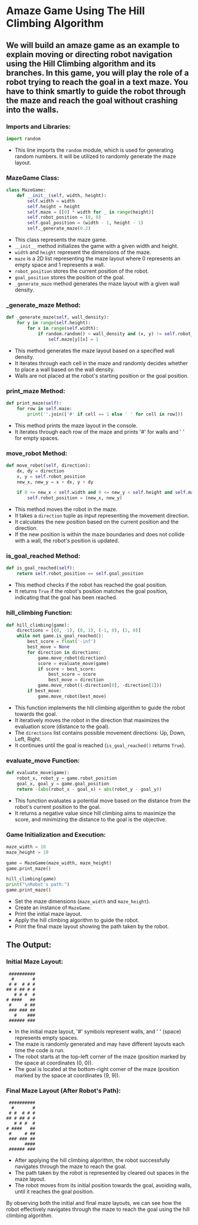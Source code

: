 # Amaze Game Using The Hill Climbing Algorithm

## We will build an amaze game as an example to explain moving or directing robot navigation using the Hill Climbing algorithm and its branches. In this game, you will play the role of a robot trying to reach the goal in a text maze. You have to think smartly to guide the robot through the maze and reach the goal without crashing into the walls.

### Imports and Libraries:
```python
import random
```
- This line imports the `random` module, which is used for generating random numbers. It will be utilized to randomly generate the maze layout.

### MazeGame Class:
```python
class MazeGame:
    def __init__(self, width, height):
        self.width = width
        self.height = height
        self.maze = [[0] * width for _ in range(height)]
        self.robot_position = (0, 0)
        self.goal_position = (width - 1, height - 1)
        self._generate_maze(0.2)
```
- This class represents the maze game.
- `__init__` method initializes the game with a given width and height.
- `width` and `height` represent the dimensions of the maze.
- `maze` is a 2D list representing the maze layout where 0 represents an empty space and 1 represents a wall.
- `robot_position` stores the current position of the robot.
- `goal_position` stores the position of the goal.
- `_generate_maze` method generates the maze layout with a given wall density.

### _generate_maze Method:
```python
def _generate_maze(self, wall_density):
    for y in range(self.height):
        for x in range(self.width):
            if random.random() < wall_density and (x, y) != self.robot_position and (x, y) != self.goal_position:
                self.maze[y][x] = 1
```
- This method generates the maze layout based on a specified wall density.
- It iterates through each cell in the maze and randomly decides whether to place a wall based on the wall density.
- Walls are not placed at the robot's starting position or the goal position.

### print_maze Method:
```python
def print_maze(self):
    for row in self.maze:
        print(''.join(['#' if cell == 1 else ' ' for cell in row]))
```
- This method prints the maze layout in the console.
- It iterates through each row of the maze and prints '#' for walls and ' ' for empty spaces.

### move_robot Method:
```python
def move_robot(self, direction):
    dx, dy = direction
    x, y = self.robot_position
    new_x, new_y = x + dx, y + dy

    if 0 <= new_x < self.width and 0 <= new_y < self.height and self.maze[new_y][new_x] != 1:
        self.robot_position = (new_x, new_y)
```
- This method moves the robot in the maze.
- It takes a `direction` tuple as input representing the movement direction.
- It calculates the new position based on the current position and the direction.
- If the new position is within the maze boundaries and does not collide with a wall, the robot's position is updated.

### is_goal_reached Method:
```python
def is_goal_reached(self):
    return self.robot_position == self.goal_position
```
- This method checks if the robot has reached the goal position.
- It returns `True` if the robot's position matches the goal position, indicating that the goal has been reached.

### hill_climbing Function:
```python
def hill_climbing(game):
    directions = [(0, -1), (0, 1), (-1, 0), (1, 0)]
    while not game.is_goal_reached():
        best_score = float('-inf')
        best_move = None
        for direction in directions:
            game.move_robot(direction)
            score = evaluate_move(game)
            if score > best_score:
                best_score = score
                best_move = direction
            game.move_robot((-direction[0], -direction[1]))
        if best_move:
            game.move_robot(best_move)
```
- This function implements the hill climbing algorithm to guide the robot towards the goal.
- It iteratively moves the robot in the direction that maximizes the evaluation score (distance to the goal).
- The `directions` list contains possible movement directions: Up, Down, Left, Right.
- It continues until the goal is reached (`is_goal_reached()` returns `True`).

### evaluate_move Function:
```python
def evaluate_move(game):
    robot_x, robot_y = game.robot_position
    goal_x, goal_y = game.goal_position
    return -(abs(robot_x - goal_x) + abs(robot_y - goal_y))
```
- This function evaluates a potential move based on the distance from the robot's current position to the goal.
- It returns a negative value since hill climbing aims to maximize the score, and minimizing the distance to the goal is the objective.

### Game Initialization and Execution:
```python
maze_width = 10
maze_height = 10

game = MazeGame(maze_width, maze_height)
game.print_maze()

hill_climbing(game)
print("\nRobot's path:")
game.print_maze()
```
- Set the maze dimensions (`maze_width` and `maze_height`).
- Create an instance of `MazeGame`.
- Print the initial maze layout.
- Apply the hill climbing algorithm to guide the robot.
- Print the final maze layout showing the path taken by the robot.

## The Output:

### Initial Maze Layout:
```
 ##########
  #       #
 # #  # # #
## # ## # #
   # # #  #
# ####   ##
 #     # ##
 ### ### ##
   #    ###
 ###### ###
```
- In the initial maze layout, '#' symbols represent walls, and ' ' (space) represents empty spaces.
- The maze is randomly generated and may have different layouts each time the code is run.
- The robot starts at the top-left corner of the maze (position marked by the space at coordinates (0, 0)).
- The goal is located at the bottom-right corner of the maze (position marked by the space at coordinates (9, 9)).

### Final Maze Layout (After Robot's Path):
```
 ##########
  #       #
 # #  # # #
## # ## # #
   # # #  #
# ####   ##
 #     # ##
 ### ### ##
       ####
 ###### ###
```
- After applying the hill climbing algorithm, the robot successfully navigates through the maze to reach the goal.
- The path taken by the robot is represented by cleared out spaces in the maze layout.
- The robot moves from its initial position towards the goal, avoiding walls, until it reaches the goal position.

By observing both the initial and final maze layouts, we can see how the robot effectively navigates through the maze to reach the goal using the hill climbing algorithm.
